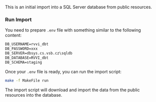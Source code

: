 This is an initial import into a SQL Server database from public resources. 

### Run Import

You need to prepare `.env` file with something similar to the following content:
```txt
DB_USERNAME=rvvi_dbt
DB_PASSWORD=xxx
DB_SERVER=dbsys.cs.vsb.cz\sqldb
DB_DATABASE=RVVI_dbt
DB_SCHEMA=staging
```

Once your `.env` file is ready, you can run the import script:
```bash
make -f MakeFile run
```

The import script will download and import the data from the public resources into the database.
